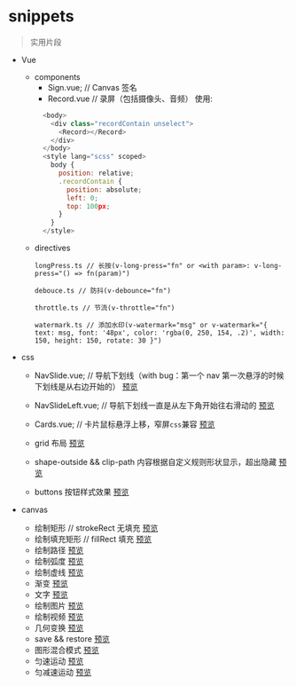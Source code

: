 # snippets

> 实用片段

- Vue

  - components
    - Sign.vue; // Canvas 签名
    - Record.vue // 录屏（包括摄像头、音频）
      使用:
    ```javascript
      <body>
        <div class="recordContain unselect">
          <Record></Record>
        </div>
      </body>
      <style lang="scss" scoped>
        body {
          position: relative;
          .recordContain {
            position: absolute;
            left: 0;
            top: 100px;
          }
        }
      </style>
    ```
  - directives
    ```
    longPress.ts // 长按(v-long-press="fn" or <with param>: v-long-press="() => fn(param)")
    ```
    ```
    debouce.ts // 防抖(v-debounce="fn")
    ```
    ```
    throttle.ts // 节流(v-throttle="fn")
    ```
    ```
    watermark.ts // 添加水印(v-watermark="msg" or v-watermark="{ text: msg, font: '48px', color: 'rgba(0, 250, 154, .2)', width: 150, height: 150, rotate: 30 }")
    ```

- css

  - NavSlide.vue; // 导航下划线（with bug：第一个 nav 第一次悬浮的时候下划线是从右边开始的）
    [预览](https://github.com/snow-sprite/snippets/raw/main/docs/demo/left-right.gif?raw=true)

  - NavSlideLeft.vue; // 导航下划线一直是从左下角开始往右滑动的
    [预览](https://github.com/snow-sprite/snippets/raw/main/docs/demo/left.gif?raw=true)

  - Cards.vue; // 卡片鼠标悬浮上移，窄屏`css`兼容
    [预览](https://github.com/snow-sprite/snippets/raw/main/docs/demo/cards.gif?raw=true)

  - grid 布局
    [预览](https://snow-sprite.github.io/snippets/grid/grid.html)

  - shape-outside && clip-path 内容根据自定义规则形状显示，超出隐藏
    [预览](https://snow-sprite.github.io/snippets/shape/shape-outside.html)

  - buttons 按钮样式效果
    [预览](https://snow-sprite.github.io/snippets/css-effects/buttons-effect.html)

- canvas
  - 绘制矩形 // strokeRect 无填充
    [预览](https://snow-sprite.github.io/snippets/canvas/1.strokeRect.html)
  - 绘制填充矩形 // fillRect 填充
    [预览](https://snow-sprite.github.io/snippets/canvas/2.fillRect.html)
  - 绘制路径
    [预览](https://snow-sprite.github.io/snippets/canvas/3.路径.html)
  - 绘制弧度
    [预览](https://snow-sprite.github.io/snippets/canvas/4.弧度.html)
  - 绘制虚线
    [预览](https://snow-sprite.github.io/snippets/canvas/5.虚线.html)
  - 渐变
    [预览](https://snow-sprite.github.io/snippets/canvas/6.渐变.html)
  - 文字
    [预览](https://snow-sprite.github.io/snippets/canvas/7.文字.html)
  - 绘制图片
    [预览](https://snow-sprite.github.io/snippets/canvas/8.绘制图片.html)
  - 绘制视频
    [预览](https://snow-sprite.github.io/snippets/canvas/9.简易视频播放器.html)
  - 几何变换
    [预览](https://snow-sprite.github.io/snippets/canvas/10.几何变换.html)
  - save && restore
    [预览](https://snow-sprite.github.io/snippets/canvas/11.save&&restore.html)
  - 图形混合模式
    [预览](https://snow-sprite.github.io/snippets/canvas/12.图形混合模式.html)
  - 匀速运动
    [预览](https://snow-sprite.github.io/snippets/canvas/13.匀速运动.html)
  - 匀减速运动
    [预览](https://snow-sprite.github.io/snippets/canvas/14.匀减速运动.html)

